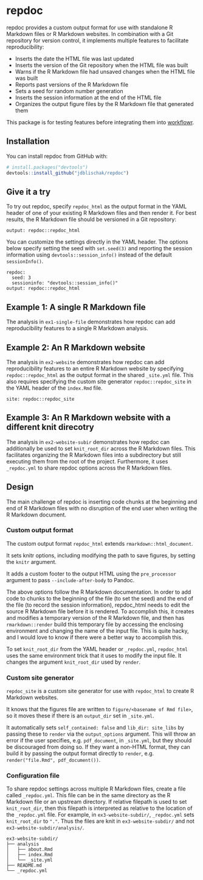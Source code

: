 # repdoc

repdoc provides a custom output format for use with standalone R Markdown files
or R Markdown websites. In combination with a Git repository for version
control, it implements multiple features to facilitate reproducibility:

* Inserts the date the HTML file was last updated
* Inserts the version of the Git repository when the HTML file was built
* Warns if the R Markdown file had unsaved changes when the HTML file was built
* Reports past versions of the R Markdown file
* Sets a seed for random number generation
* Inserts the session information at the end of the HTML file
* Organizes the output figure files by the R Markdown file that generated them

This package is for testing features before integrating them into
[workflowr](https://github.com/jdblischak/workflowr).

## Installation

You can install repdoc from GitHub with:

``` r
# install.packages("devtools")
devtools::install_github("jdblischak/repdoc")
```

## Give it a try

To try out repdoc, specify `repdoc_html` as the output format in the YAML header
of one of your existing R Markdown files and then render it. For best results,
the R Markdown file should be versioned in a Git repository:

```
output: repdoc::repdoc_html
```

You can customize the settings directly in the YAML header. The options below
specify setting the seed with `set.seed(3)` and reporting the session
information using `devtools::session_info()` instead of the default
`sessionInfo()`.

```
repdoc:
  seed: 3
  sessioninfo: "devtools::session_info()"
output: repdoc::repdoc_html
```

## Example 1: A single R Markdown file

The analysis in `ex1-single-file` demonstrates how repdoc can add
reproducibility features to a single R Markdown analysis.

## Example 2: An R Markdown website

The analysis in `ex2-website` demonstrates how repdoc can add reproducibility
features to an entire R Markdown website by specifying `repdoc::repdoc_html` as
the output format in the shared `_site.yml` file. This also requires specifying
the custom site generator `repdoc::repdoc_site` in the YAML header of the
`index.Rmd` file.

```
site: repdoc::repdoc_site
```

## Example 3: An R Markdown website with a different knit direcotry

The analysis in `ex2-website-subir` demonstrates how repdoc can additionally be
used to set `knit_root_dir` across the R Markdown files. This facilitates
organizing the R Markdown files into a subdirectory but still executing them
from the root of the project. Furthermore, it uses `_repdoc.yml` to share repdoc
options across the R Markdown files.

## Design

The main challenge of repdoc is inserting code chunks at the beginning and end
of R Markdown files with no disruption of the end user when writing the R
Markdown document.

### Custom output format

The custom output format `repdoc_html` extends `rmarkdown::html_document`.

It sets knitr options, including modifying the path to save figures, by setting
the `knitr` argument.

It adds a custom footer to the output HTML using the `pre_processor` argument to
pass `--include-after-body` to Pandoc.

The above options follow the R Markdown documentation. In order to add code to
chunks to the beginning of the file (to set the seed) and the end of the file
(to record the session information), repdoc_html needs to edit the source R
Markdown file before it is rendered. To accomplish this, it creates and modifies
a temporary version of the R Markdown file, and then has `rmarkdown::render`
build this temporary file by accessing the enclosing environment and changing
the name of the input file. This is quite hacky, and I would love to know if
there were a better way to accomplish this.

To set `knit_root_dir` from the YAML header or `_repdoc.yml`, `repdoc_html` uses
the same environment trick that it uses to modify the input file. It changes the
argument `knit_root_dir` used by `render`.

### Custom site generator

`repdoc_site` is a custom site generator for use with `repdoc_html` to create R Markdown websites.

It knows that the figures file are written to `figure/<basename of Rmd file>`, so it moves these if there is an `output_dir` set in `_site.yml`.

It automatically sets `self_contained: false` and `lib_dir: site_libs` by
passing these to `render` via the `output_options` argument. This will throw an
error if the user specifies, e.g. `pdf_document`, in `_site.yml`, but they
should be discouraged from doing so. If they want a non-HTML format, they can
build it by passing the output format directly to `render`, e.g.
`render("file.Rmd", pdf_document())`.

### Configuration file

To share repdoc settings across multiple R Markdown files, create a file called
`_repdoc.yml`. This file can be in the same directory as the R Markdown file or
an upstream directory. If  relative filepath is used to set `knit_root_dir`,
then this filepath is interpreted as relative to the location of the
`_repdoc.yml` file. For example, in `ex3-website-subdir/`, `_repdoc.yml` sets
`knit_root_dir` to `"."`. Thus the files are knit in `ex3-website-subdir/` and
not `ex3-website-subdir/analysis/`.

```
ex3-website-subdir/
├── analysis
│   ├── about.Rmd
│   ├── index.Rmd
│   └── _site.yml
├── README.md
└── _repdoc.yml
```

